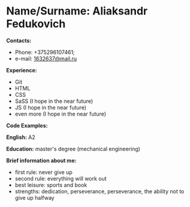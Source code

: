 # Name/Surname: Aliaksandr Fedukovich

**Contacts:**
* Phone: +375296107461;
* e-mail: 1632637@mail.ru

**Experience:**
* Git
* HTML
* CSS
* SaSS (I hope in the near future)
* JS (I hope in the near future)
* even more (I hope in the near future)

**Code Examples:**

**English:** A2

**Education:** master's degree (mechanical engineering)

**Brief information about me:**
* first rule: never give up
* second rule: everything will work out
* best leisure: sports and book
* strengths: dedication, perseverance, perseverance, the ability not to give up halfway